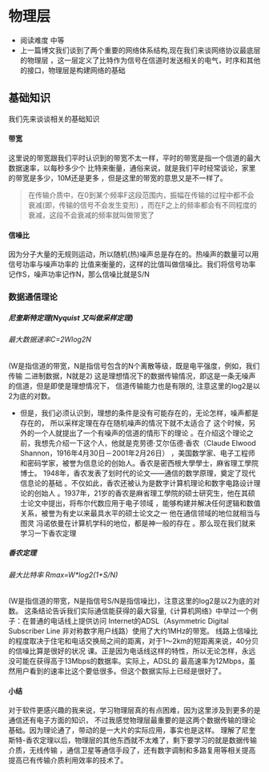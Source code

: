 # 物理层
* 阅读难度 中等
* 上一篇博文我们谈到了两个重要的网络体系结构,现在我们来谈网络协议最底层的物理层
，这一层定义了比特作为信号在信道时发送相关的电气，时序和其他的接口，物理层是构建网络的基础

## 基础知识
我们先来谈谈相关的基础知识

#### 带宽
这里说的带宽跟我们平时认识到的带宽不太一样，平时的带宽是指一个信道的最大数据速率，以每秒多少个
比特来衡量，通俗来说，就是我们平时经常谈论，家里的带宽是多少，10M还是更多
，但是这里的带宽的意思又是不一样了。

> 在传输介质中，在0到某个频率F这段范围内，振幅在传输的过程中都不会衰减(即，传输的信号不会发生变形)
，而在F之上的频率都会有不同程度的衰减，这段不会衰减的频率就叫做带宽了

#### 信噪比
因为分子大量的无规则运动，所以随机(热)噪声总是存在的。热噪声的数量可以用信号功率与噪声功率的
比值来衡量的，这样的比值叫做信噪比。我们将信号功率记作S，噪声功率记作N，那么信噪比就是S/N

### 数据通信理论

##### 尼奎斯特定理(Nyquist 又叫做采样定理)

###### 最大数据速率C=2Wlog2N 
(W是指信道的带宽，N是指信号包含的N个离散等级，既是电平强度，例如，我们传输
二进制数据，N就是2) 这是理想情况下的数据传输情况，即这是一条无噪声的信道，但是即使是理想情况下，
信道传输能力也是有限的,
注意这里的log2是以2为底的对数。

* 但是，我们必须认识到，理想的条件是没有可能存在的，无论怎样，噪声都是存在的，
所以采样定理在存在随机噪声的情况下就不太适合了
这个时候，另外的一个人就提出了一个有噪声的信道的情形下的理论
。在介绍这个理论之前，我想先介绍一下这个人，他就是克劳德·艾尔伍德·香农（Claude Elwood Shannon，1916年4月30日－2001年2月26日）
，美国数学家、电子工程师和密码学家，被誉为信息论的创始人。香农是密西根大學學士，麻省理工學院博士。
1948年，香农发表了划时代的论文——通信的数学原理，奠定了现代信息论的基础
。不仅如此，香农还被认为是数字计算机理论和数字电路设计理论的创始人
。1937年，21岁的香农是麻省理工學院的硕士研究生，他在其硕士论文中提出，将布尔代数应用于电子领域
，能够构建并解决任何逻辑和数值关系，被誉为有史以来最具水平的硕士论文之一
他在通信领域的地位就相当与图灵 冯诺依曼在计算机学科的地位，都是神一般的存在
。那么现在我们就来学习一下香农定理

##### 香农定理

###### 最大比特率 Rmax=W*log2(1+S/N)
(W是指信道的带宽，N是指信号S/N是指信噪比)，注意这里的log2是以2为底的对数。
这条结论告诉我们实际通信能获得的最大容量,《计算机网络》中举过一个例子：在普通的电话线上提供访问
Internet的ADSL（Asymmetric Digital Subscriber Line 非对称数字用户线路）使用了大约1MHz的带宽。
线路上信噪比的程度取决于住宅和电话交换局之间的距离，对于1～2km的短距离来说，40分贝的信噪比算是很好的状况
课。正是因为电话线这样的特性，所以无论怎样，永远没可能在获得高于13Mbps的数据率。实际上，ADSL的
最高速率为12Mbps，虽然用户看到的速率比这个要低很多。但这个数据实际上已经是很好了。

#### 小结
对于软件更感兴趣的我来说，学习物理层真的有点困难，因为这里涉及到更多的是通信还有电子方面的知识，
不过我感觉物理层最重要的是这两个数据传输的理论基础。因为理论通了，带动的是一大片的实际应用，事实也是这样。
理解了尼奎斯特-香农定理以后，物理层的其他东西就不太难了，剩下要学习的就是数据传输介质，无线传输
，通信卫星等通信手段了，还有数字调制和多路复用等相关提高提高已有传输介质利用效率的技术了。
